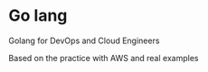 # Go lang
Golang for DevOps and Cloud Engineers

Based on the practice with AWS and real examples










